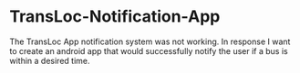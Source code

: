 # TransLoc-Notification-App
The TransLoc App notification system was not working. In response I want to create an android app that would successfully notify the user if a bus is within a desired time.

